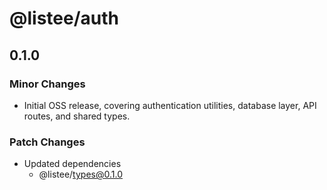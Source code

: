 # @listee/auth

## 0.1.0

### Minor Changes

- Initial OSS release, covering authentication utilities, database layer, API routes, and shared types.

### Patch Changes

- Updated dependencies
  - @listee/types@0.1.0
